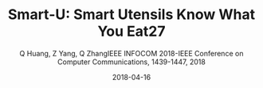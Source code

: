 ---
title: "Smart-U: Smart Utensils Know What You Eat27"
collection: publications
permalink: "/publication/2018-04-16"
excerpt: "Mobile sensing enables unobtrusive monitoring of our daily activities, sleep quality, breathing and heart rate, revolutionizing the health-care system. Dietary information is also a critical dimension for health management but has no convenient solution yet. In this paper, we ask whether we can track meal composition unobtrusively. We introduce Smart-U, a new utensil design that can recognize meal composition during the intake process, without user intervention or on-body instruments. Smart-U makes use of the fact that light spectra reflected by foods are dependent on the food ingredients. By analyzing the reflected light spectra, Smart-U can recognize what food is on top of the utensil. We describe the prototype design of Smart-U and the food recognition algorithm. We demonstrate that Smart-U can recognize 20 types of foods with 93 % accuracy. It can work robustly under different conditions. We envision that …"
date: "2018-04-16"
venue: "IEEE INFOCOM 2018-IEEE Conference on Computer Communications, 1439-1447, 2018"
paperurl: "https://huangqy7.github.io/Paper/SmartU.pdf"
author: "Q Huang, Z Yang, Q ZhangIEEE INFOCOM 2018-IEEE Conference on Computer Communications, 1439-1447, 2018"
poster:
remark:
---